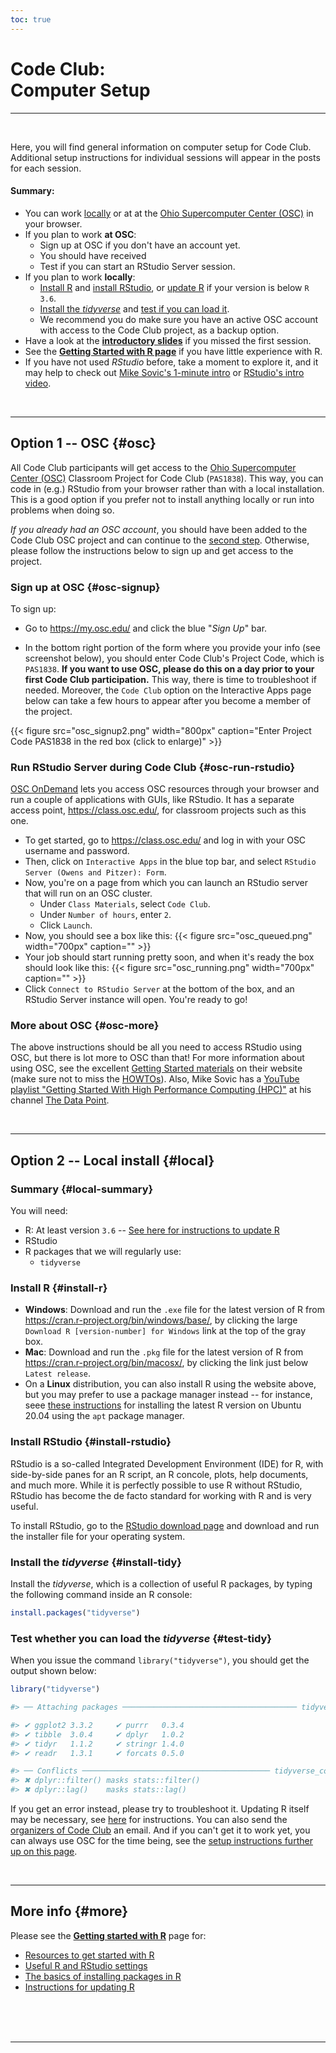 ```yaml
---
toc: true
---
```


# Code Club: <br/> Computer Setup

----
<br>

Here, you will find general information on computer setup for Code Club.
Additional setup instructions for individual sessions will appear in the posts for each session.

#### Summary:

- You can work [locally](/codeclub-setup/#local) or at at the [Ohio Supercomputer Center (OSC)](/codeclub-setup/#osc)
  in your browser.
- If you plan to work **at OSC**:
  - Sign up at OSC if you don't have an account yet.
  - You should have received 
  - Test if you can start an RStudio Server session.
- If you plan to work **locally**:
  - [Install R](/codeclub-setup/#install-r) and [install RStudio](/codeclub-setup/#install-rstudio),
    or [update R](/codeclub-novice/#updating-r) if your version is below `R 3.6`.
  - [Install the *tidyverse*](/codeclub-setup/#install-tidy) and [test if you can load it](/codeclub-setup/#install-tidy).
  - We recommend you do make sure you have an active OSC account with
    access to the Code Club project, as a backup option.
- Have a look at the **[introductory slides](/slides/CC01/)** if you missed the first session.
- See the **[Getting Started with R page](/codeclub-novice/)** if you have little experience with R.
- If you have not used *RStudio* before, take a moment to explore it,
  and it may help to check out [Mike Sovic's 1-minute intro](https://www.youtube.com/watch?v=ByxF3xjN2JQ&list=PLxhIMi78eQegFm3XqsylVa-Lm7nfiUshe&t=2m15s) 
  or [RStudio's intro video](https://fast.wistia.net/embed/iframe/520zbd3tij?videoFoam=true).

<br>

----

## Option 1 -- OSC {#osc}

All Code Club participants will get access to the [Ohio Supercomputer Center (OSC)](http://osc.edu)
Classroom Project for Code Club (`PAS1838`).
This way, you can code in (e.g.) RStudio from your browser rather than with a local installation.
This is a good option if you prefer not to install anything locally or run into problems when doing so.

*If you already had an OSC account*, you should have been added to the Code Club OSC project
and can continue to the [second step](/codeclub-setup/#osc-run-rstudio).
Otherwise, please follow the instructions below to sign up and get access to the project.

### Sign up at OSC {#osc-signup}

To sign up:

- Go to <https://my.osc.edu/> and click the blue "*Sign Up*" bar.

- In the bottom right portion of the form where you provide your info (see screenshot below),
  you should enter Code Club's Project Code, which is `PAS1838`.
  **If you want to use OSC, please do this on a day prior to your first Code Club participation.**
  This way, there is time to troubleshoot if needed. Moreover, the `Code Club` option on the
  Interactive Apps page below can take a few hours to appear after you become a member of the project.

{{< figure src="osc_signup2.png" width="800px" caption="Enter Project Code PAS1838 in the red box (click to enlarge)" >}}

### Run RStudio Server during Code Club {#osc-run-rstudio}

[OSC OnDemand](https://ondemand.osc.edu/) lets you access OSC resources through your browser and run a couple of applications with GUIs,
like RStudio. It has a separate access point, <https://class.osc.edu/>, for classroom projects such as this one. 
- To get started, go to <https://class.osc.edu/> and log in with your OSC username and password.
- Then, click on `Interactive Apps` in the blue top bar, and select `RStudio Server (Owens and Pitzer): Form`.
- Now, you're on a page from which you can launch an RStudio server that will run on an OSC cluster.
  - Under `Class Materials`, select `Code Club`.
  - Under `Number of hours`, enter `2`.
  - Click `Launch`.
- Now, you should see a box like this:
{{< figure src="osc_queued.png" width="700px" caption="" >}}
- Your job should start running pretty soon, and when it's ready the box should look like this: 
{{< figure src="osc_running.png" width="700px" caption="" >}}
- Click `Connect to RStudio Server` at the bottom of the box, and an RStudio Server instance will open. You're ready to go!

### More about OSC {#osc-more}

The above instructions should be all you need to access RStudio using OSC,
but there is lot more to OSC than that!
For more information about using OSC, see the excellent [Getting Started materials](https://www.osc.edu/resources/getting_started)
on their website (make sure not to miss the [HOWTOs](https://www.osc.edu/resources/getting_started/howto)).
Also, Mike Sovic has a [YouTube playlist "Getting Started With High Performance
Computing (HPC)"](https://www.youtube.com/playlist?list=PLxhIMi78eQeiJ0p7REEU5i7kJK3Vk2ek3)
at his channel [The Data Point](https://www.youtube.com/channel/UC2dB6jDTbqzlTM6edzfBSGQ). 

<br>

----

## Option 2 -- Local install {#local}

### Summary {#local-summary}

You will need:
- R: At least version `3.6` -- [See here for instructions to update R](/codeclub-novice/#updating-r)
- RStudio
- R packages that we will regularly use:
  - `tidyverse`

### Install R {#install-r}

- **Windows**: Download and run the `.exe` file for the latest version of R from <https://cran.r-project.org/bin/windows/base/>,
  by clicking the large `Download R [version-number] for Windows` link at the top of the gray box.
- **Mac**: Download and run the `.pkg` file for the latest version of R from <https://cran.r-project.org/bin/macosx/>,
  by clicking the link just below `Latest release`.
- On a **Linux** distribution, you can also install R using the website above, but you may prefer to use
  a package manager instead -- for instance, seee [these instructions](https://linuxize.com/post/how-to-install-r-on-ubuntu-20-04/)
  for installing the latest R version on Ubuntu 20.04 using the `apt` package manager.

### Install RStudio {#install-rstudio}

RStudio is a so-called Integrated Development Environment (IDE) for R,
with side-by-side panes for an R script, an R concole, plots, help documents, and much more.
While it is perfectly possible to use R without RStudio, RStudio has become
the de facto standard for working with R and is very useful.

To install RStudio, go to the [RStudio download page](https://rstudio.com/products/rstudio/download/#download)
and download and run the installer file for your operating system. 

### Install the *tidyverse* {#install-tidy}

Install the *tidyverse*, which is a collection of useful R packages,
by typing the following command inside an R console:

```r
install.packages("tidyverse")
```

### Test whether you can load the *tidyverse* {#test-tidy}

When you issue the command `library("tidyverse")`,
you should get the output shown below:

```r
library("tidyverse")

#> ── Attaching packages ─────────────────────────────────────── tidyverse 1.3.0 ──

#> ✔ ggplot2 3.3.2     ✔ purrr   0.3.4
#> ✔ tibble  3.0.4     ✔ dplyr   1.0.2
#> ✔ tidyr   1.1.2     ✔ stringr 1.4.0
#> ✔ readr   1.3.1     ✔ forcats 0.5.0

#> ── Conflicts ────────────────────────────────────────── tidyverse_conflicts() ──
#> ✖ dplyr::filter() masks stats::filter()
#> ✖ dplyr::lag()    masks stats::lag()
```

If you get an error instead, please try to troubleshoot it.
Updating R itself may be necessary, see [here](/codeclub-novice/#updating-r) for instructions.
You can also send the [organizers of Code Club](https://biodash.github.io/codeclub-about/#organizers) an email.
And if you can't get it to work yet,
you can always use OSC for the time being, see the [setup instructions further up on this page](/codeclub-setup/#osc).

<br>

----

## More info {#more}

Please see the **[Getting started with R](/codeclub-novice/)** page for:

- [Resources to get started with R](/codeclub-novice/#new-to-r)
- [Useful R and RStudio settings](/codeclub-novice/#useful-settings)
- [The basics of installing packages in R](/codeclub-novice/#installing-r-packages)
- [Instructions for updating R](/codeclub-novice/#updating-r)



<br/> <br/> <br/>

----
